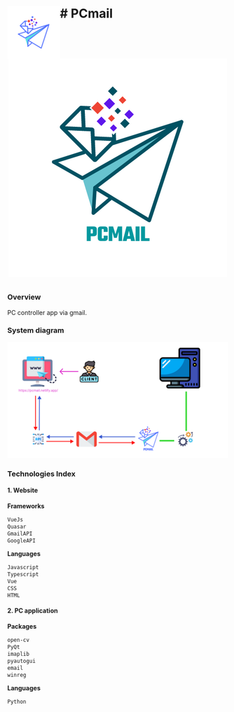 <h1> <img src="design/images/PCMAIL_no_text.png"
  width="120"
  height="120"
  style="float:left;">
# PCmail

<p align="center">
  <img src="design/images/PCMAIL.png" alt="PC mail"/>
</p>

### Overview
PC controller app via gmail.

### System diagram
![](design/illustration/system_diagram.png)

### Technologies Index
#### 1. Website
**Frameworks**  
```
VueJs
Quasar
GmailAPI
GoogleAPI
```
**Languages**  
```
Javascript
Typescript
Vue
CSS
HTML
```
#### 2. PC application
**Packages**  
```
open-cv
PyQt
imaplib
pyautogui
email
winreg
```
**Languages**  
```
Python
```